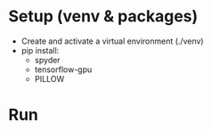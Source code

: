 # Setup (venv & packages)

- Create and activate a virtual environment (./venv)
- pip install:
    - spyder 
    - tensorflow-gpu 
    - PILLOW



# Run 